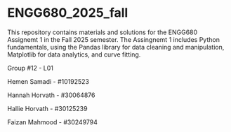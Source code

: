 # ENGG680_2025_fall

This repository contains materials and solutions for the ENGG680 Assignemt 1 in the Fall 2025 semester.
The Assingnemt 1 includes Python fundamentals, using the Pandas library for data cleaning and manipulation, Matplotlib for data analytics, and curve fitting.


Group #12 - L01

Hemen Samadi - #10192523

Hannah Horvath - #30064876

Hallie Horvath - #30125239

Faizan Mahmood - #30249794
